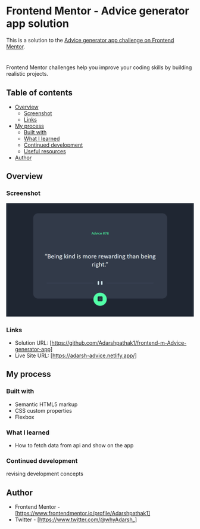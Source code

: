 # Frontend Mentor - Advice generator app solution

This is a solution to the [Advice generator app challenge on Frontend Mentor](https://www.frontendmentor.io/challenges/advice-generator-app-QdUG-13db). 
# 
Frontend Mentor challenges help you improve your coding skills by building realistic projects. 

## Table of contents

- [Overview](#overview)
  - [Screenshot](#screenshot)
  - [Links](#links)
- [My process](#my-process)
  - [Built with](#built-with)
  - [What I learned](#what-i-learned)
  - [Continued development](#continued-development)
  - [Useful resources](#useful-resources)
- [Author](#author)

## Overview

### Screenshot

![](./screenshot.png)

### Links

- Solution URL: [https://github.com/Adarshpathak1/frontend-m-Advice-generator-app]
- Live Site URL: [https://adarsh-advice.netlify.app/]

## My process

### Built with

- Semantic HTML5 markup
- CSS custom properties
- Flexbox

### What I learned

- How to fetch data from api and show on the app

### Continued development
revising development concepts 

## Author

- Frontend Mentor - [https://www.frontendmentor.io/profile/Adarshpathak1]
- Twitter - [https://www.twitter.com/@whyAdarsh_]

